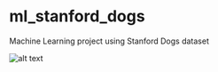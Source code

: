 # ml_stanford_dogs

Machine Learning project using Stanford Dogs dataset

![alt text](ml_final_project.png)
